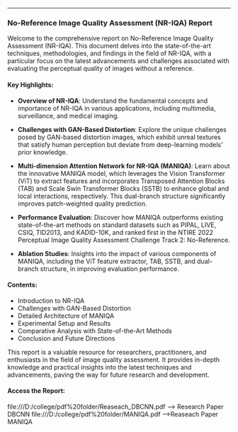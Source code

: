 
---

### No-Reference Image Quality Assessment (NR-IQA) Report

Welcome to the comprehensive report on No-Reference Image Quality Assessment (NR-IQA). This document delves into the state-of-the-art techniques, methodologies, and findings in the field of NR-IQA, with a particular focus on the latest advancements and challenges associated with evaluating the perceptual quality of images without a reference.

#### Key Highlights:

- **Overview of NR-IQA**:
  Understand the fundamental concepts and importance of NR-IQA in various applications, including multimedia, surveillance, and medical imaging.

- **Challenges with GAN-Based Distortion**:
  Explore the unique challenges posed by GAN-based distortion images, which exhibit unreal textures that satisfy human perception but deviate from deep-learning models' prior knowledge.

- **Multi-dimension Attention Network for NR-IQA (MANIQA)**:
  Learn about the innovative MANIQA model, which leverages the Vision Transformer (ViT) to extract features and incorporates Transposed Attention Blocks (TAB) and Scale Swin Transformer Blocks (SSTB) to enhance global and local interactions, respectively. This dual-branch structure significantly improves patch-weighted quality prediction.

- **Performance Evaluation**:
  Discover how MANIQA outperforms existing state-of-the-art methods on standard datasets such as PIPAL, LIVE, CSIQ, TID2013, and KADID-10K, and ranked first in the NTIRE 2022 Perceptual Image Quality Assessment Challenge Track 2: No-Reference.

- **Ablation Studies**:
  Insights into the impact of various components of MANIQA, including the ViT feature extractor, TAB, SSTB, and dual-branch structure, in improving evaluation performance.

#### Contents:

- Introduction to NR-IQA
- Challenges with GAN-Based Distortion
- Detailed Architecture of MANIQA
- Experimental Setup and Results
- Comparative Analysis with State-of-the-Art Methods
- Conclusion and Future Directions

This report is a valuable resource for researchers, practitioners, and enthusiasts in the field of image quality assessment. It provides in-depth knowledge and practical insights into the latest techniques and advancements, paving the way for future research and development.

#### Access the Report:
file:///D:/college/pdf%20folder/Reaseach_DBCNN.pdf --> Research Paper DBCNN
file:///D:/college/pdf%20folder/MANIQA.pdf -->Reaseach Paper MANIQA


